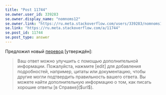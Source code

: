 ```yaml
---
title: "Post 11744"
se.owner.user_id: 339283
se.owner.display_name: "nomnoms12"
se.owner.link: "https://ru.meta.stackoverflow.com/users/339283/nomnoms12"
se.link: "https://ru.meta.stackoverflow.com/a/11744"
se.post_id: 11744
se.post_type: answer
---
```

<p>Предложил новый <a href="https://ru.traducir.win/strings/16914" rel="nofollow noreferrer">перевод</a> [утверждён]:</p>
<blockquote>
<p>Ваш ответ можно улучшить с помощью дополнительной информации.
Пожалуйста, нажмите [edit] для добавления подробностей, например,
цитаты или документацию, чтобы другие могли подтвердить правильность
вашего ответа. Вы можете найти дополнительную информацию о том, как
писать хорошие ответы [в Справке]($url$).</p>
</blockquote>
